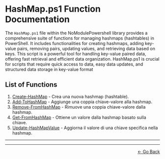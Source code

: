 # HashMap.ps1 Function Documentation

The `HashMap.ps1` file within the NoModulePowershell library provides a comprehensive suite of functions for managing hashmaps (hashtables) in PowerShell. It includes functionalities for creating hashmaps, adding key-value pairs, removing pairs, updating values, and retrieving data based on keys. This script is a powerful tool for handling key-value paired data, offering fast retrieval and efficient data organization. HashMap.ps1 is crucial for scripts that require quick access to data, easy data updates, and structured data storage in key-value format

## List of Functions

1. [Create-HashMap](#Create-HashMap) - Crea una nuova hashmap (hashtable).
2. [Add-ToHashMap](#Add-ToHashMap) - Aggiunge una coppia chiave-valore alla hashmap.
3. [Remove-FromHashMap](#Remove-FromHashMap) - Rimuove una coppia chiave-valore dalla hashmap.
4. [Get-FromHashMap](#Get-FromHashMap) - Ottiene un valore dalla hashmap basato sulla chiave.
5. [Update-HashMapValue](#Update-HashMapValue) - Aggiorna il valore di una chiave specifica nella hashmap.

---


---

<p align="right">
  <a href="/docs/README.md">← Go Back</a>
</p>